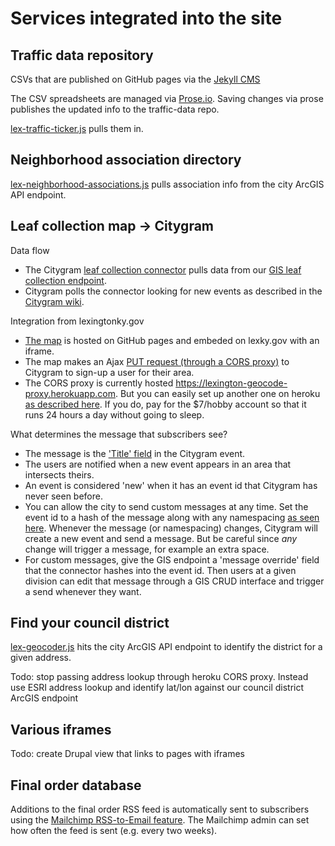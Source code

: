 # Services integrated into the site

## Traffic data repository

CSVs that are published on GitHub pages via the [Jekyll CMS](https://help.github.com/articles/using-jekyll-as-a-static-site-generator-with-github-pages/)

The CSV spreadsheets are managed via [Prose.io](prose.io/#lfucg/traffic-data). Saving changes via prose publishes
the updated info to the traffic-data repo.

[lex-traffic-ticker.js](https://github.com/lfucg/lexingtonky.gov/blob/master/themes/custom/lex/js/lex-traffic-ticker.js) pulls them in.

## Neighborhood association directory

[lex-neighborhood-associations.js](https://github.com/lfucg/lexingtonky.gov/blob/master/themes/custom/lex/js/lex-neighborhood-associations.js) pulls association info from the city ArcGIS API endpoint.

## Leaf collection map -> Citygram

Data flow

* The Citygram [leaf collection connector](https://github.com/citygram/citygram-services/blob/master/lib/spy_glass/registry/lexington-leaf-collection.rb) pulls data from our [GIS leaf collection endpoint](http://maps.lexingtonky.gov/lfucggis/rest/services/leafcollection/MapServer).
* Citygram polls the connector looking for new events as described in the [Citygram wiki](https://github.com/codeforamerica/citygram/wiki/Getting-Started-with-Citygram).

Integration from lexingtonky.gov

* [The map](https://lfucg.github.io/leaf-collection-map/) is hosted on GitHub pages and embeded on lexky.gov with an iframe.
* The map makes an Ajax [PUT request (through a CORS proxy)](https://github.com/lfucg/leaf-collection-map/blob/gh-pages/index.html#L202) to Citygram to sign-up a user for their area.
* The CORS proxy is currently hosted https://lexington-geocode-proxy.herokuapp.com. But you can easily set up another one on heroku [as described here](https://github.com/lfucg/lexington-cors-proxy). If you do, pay for the $7/hobby account so that it runs 24 hours a day without going to sleep.

What determines the message that subscribers see?

* The message is the ['Title' field](https://github.com/citygram/citygram-services/blob/master/lib/spy_glass/registry/lexington-leaf-collection.rb#L89) in the Citygram event.
* The users are notified when a new event appears in an area that intersects theirs. 
* An event is considered 'new' when it has an event id that Citygram has never seen before. 
* You can allow the city to send custom messages at any time. Set the event id to a hash of the message along with any namespacing [as seen here](https://github.com/citygram/citygram-services/blob/master/lib/spy_glass/registry/lexington-leaf-collection.rb#L33). Whenever the message (or namespacing) changes, Citygram will create a new event and send a message. But be careful since _any_ change will trigger a message, for example an extra space.
* For custom messages, give the GIS endpoint a 'message override' field that the connector hashes into the event id. Then users at a given division can edit that message through a GIS CRUD interface and trigger a send whenever they want.

## Find your council district

[lex-geocoder.js](https://github.com/lfucg/lexingtonky.gov/blob/master/themes/custom/lex/js/lex-geocoder.js) hits the city ArcGIS API endpoint to identify the district for a given address.

Todo: stop passing address lookup through heroku CORS proxy. Instead use ESRI address lookup and identify
lat/lon against our council district ArcGIS endpoint

## Various iframes

Todo: create Drupal view that links to pages with iframes

## Final order database

Additions to the final order RSS feed is automatically sent to subscribers using the [Mailchimp RSS-to-Email feature](https://mailchimp.com/features/rss-to-email/). The Mailchimp admin can set how often the feed is sent (e.g. every two weeks).
